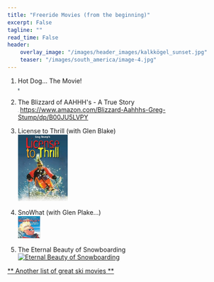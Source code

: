 ```yaml
---
title: "Freeride Movies (from the beginning)"
excerpt: False
tagline: ""
read_time: False
header: 
    overlay_image: "/images/header_images/kalkkögel_sunset.jpg"
    teaser: "/images/south_america/image-4.jpg"
---
```


1. Hot Dog... The Movie! \
<a href="https://vimeo.com/20804776"><img src="/images/freeride-movies/hot-dog.jpg" alt="Hot Dog" height="5"></a>

2. The Blizzard of AAHHH's - A True Story \
<a href="https://www.youtube.com/watch?v=aTsAsYmPgDk"><img src="/images/freeride-movies/blizzard.jpg" alt="Blizzard of AAHHHs" height="1"></a>
https://www.amazon.com/Blizzard-Aahhhs-Greg-Stump/dp/B00JU5LVPY

3. License to Thrill (with Glen Blake) \
<a href="https://www.kayakhelp.com/best-80s-90s-ski-movies/"><img src="/images/freeride-movies/license-to-thrill.jpg" alt="License to Thrill" height="150"></a>

4. SnoWhat (with Glen Plake...) \
<a href="https://www.youtube.com/watch?v=09tpmEskqlI"><img src="/images/freeride-movies/snoWhat.jpg" alt="SnoWhat" width="50" height="50"></a>

5. The Eternal Beauty of Snowboarding \
<a href="https://www.youtube.com/watch?v=FKeUVMMl0fc"><img src="/images/freeride-movies/eternal-beauty.jpg" alt="Eternal Beauty of Snowboarding" height="10px" width="10px"></a>


<a href="https://www.kayakhelp.com/best-80s-90s-ski-movies/"> ** Another list of great ski movies **</a>

<!--
Comments

<iframe src="https://player.vimeo.com/video/351877866" width="640" height="360" frameborder="0" allow="autoplay; fullscreen; picture-in-picture" allowfullscreen></iframe>
<p><a href="https://vimeo.com/351877866">HIGHER GROUND - Behind the Scenes</a> from <a href="https://vimeo.com/emotimo">eMotimo</a>.</p>



<iframe width="420" height="315" src="https://youtu.be/pHKt4kh5Yzo" frameborder="0" allowfullscreen></iframe>
PDF link [get the PDF](/assets/mydoc.pdf)
-->